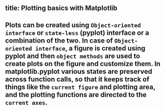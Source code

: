 title: Plotting basics with Matplotlib
---
  Plots can be created using `Object-oriented interface` or `state-less` (pyplot) interface or a combination of the two.
  In case of `Object-oriented interface`, a figure is created using pyplot and then `object methods` are used to create plots on the figure and customize them.
  In matplotlib.pyplot various states are preserved across function calls, so that it keeps track of things like the `current figure` and plotting area, and the plotting functions are directed to the `current axes`.
---
